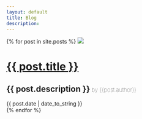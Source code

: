 ```yaml
---
layout: default
title: Blog
description: 
---
```


<div class="posts">
  {% for post in site.posts %}
  <img src="{{post.main_image}}">
  <div class="post">
      <h1 class="post-title"><a href="{{ post.url }}">{{ post.title }}</a></h1>
      <h2 class="post-description">{{ post.description }}<span style="font-weight:100;font-size:  0.7em;"> by {{post.author}}</span></h2>
      <span class="post-date">{{ post.date | date_to_string }}</span>
    </div>
  {% endfor %}
</div>

